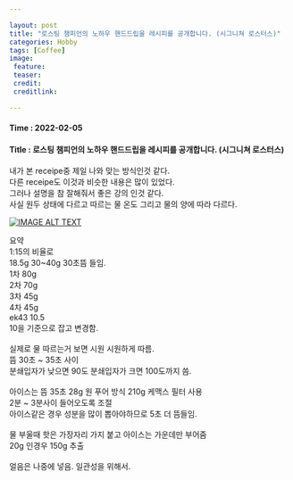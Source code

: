 ```yaml
---

layout: post
title: "로스팅 챔피언의 노하우 핸드드립을 레시피를 공개합니다. (시그니쳐 로스터스)"
categories: Hobby
tags: [Coffee]
image:
 feature: 
 teaser: 
 credit:
 creditlink:

---
```


#### Time : 2022-02-05
#### Title : 로스팅 챔피언의 노하우 핸드드립을 레시피를 공개합니다. (시그니쳐 로스터스)

내가 본 receipe중 제일 나와 맞는 방식인것 같다.<br>
다른 receipe도 이것과 비슷한 내용은 많이 있었다.<br>
그러나 설명을 참 잘해줘서 좋은 강의 인것 같다.<br>
사실 원두 상태에 다르고 따르는 물 온도 그리고 물의 양에 따라 다르다.<br>

[![IMAGE ALT TEXT](https://img.youtube.com/vi/1eDfGMWWhzM/0.jpg)](https://www.youtube.com/watch?v=1eDfGMWWhzM "Video Title")


요약 <br>
1:15의 비율로<br>
18.5g 30~40g 30초뜸 들임.<br>
1차 80g<br>
2차 70g<br>
3차 45g<br>
4차 45g<br>
ek43 10.5<br>
10을 기준으로 잡고 변경함.<br>
<br>
실제로 물 따르는거 보면 시원 시원하게 따름.<br>
뜸 30초 ~ 35초 사이<br>
분쇄입자가 낮으면 90도 분쇄입자가 크면 100도까지 씀.<br>
<br>
아이스는 뜸 35초 28g 원 푸어 방식 210g 케맥스 필터 사용<br>
2분 ~ 3분사이 들어오도록 조절<br>
아이스같은 경우 성분을 많이 뽑아야하므로 5초 더 뜸들임.<br>
<br>
물 부울때 핫은 가장자리 가지 붙고 아이스는 가운데만 부어줌<br>
20g 인경우 150g 추출<br>
<br>
얼음은 나중에 넣음. 일관성을 위해서.<br>